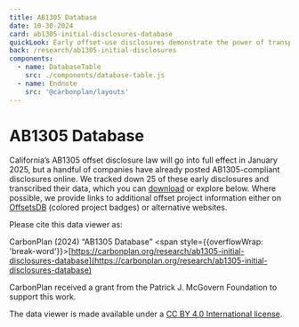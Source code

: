 ```yaml
---
title: AB1305 Database
date: 10-30-2024
card: ab1305-initial-disclosures-database
quickLook: Early offset-use disclosures demonstrate the power of transparency, but also highlight the opportunity for improvements around disclosure discoverability and usability.
back: /research/ab1305-initial-disclosures
components:
  - name: DatabaseTable
    src: ./components/database-table.js
  - name: Endnote
    src: '@carbonplan/layouts'
---
```


# AB1305 Database

California’s AB1305 offset disclosure law will go into full effect in January 2025, but a handful of companies have already posted AB1305-compliant disclosures online. We tracked down 25 of these early disclosures and transcribed their data, which you can [download](https://carbonplan-ab1305-initial-disclosures.s3.us-west-2.amazonaws.com/ab1305-raw-data.csv) or explore below. Where possible, we provide links to additional offset project information either on [OffsetsDB](https://carbonplan.org/research/offsets-db) (colored project badges) or alternative websites.

<DatabaseTable />

<Endnote label='Citation'>

Please cite this data viewer as:

CarbonPlan (2024) “AB1305 Database” <span style={{overflowWrap: 'break-word'}}>[https://carbonplan.org/research/ab1305-initial-disclosures-database](https://carbonplan.org/research/ab1305-initial-disclosures-database)</span>

</Endnote>

<Endnote label='Terms'>

CarbonPlan received a grant from the Patrick J. McGovern Foundation to support this work.

The data viewer is made available under a [CC BY 4.0 International license](https://creativecommons.org/licenses/by/4.0/).

</Endnote>
